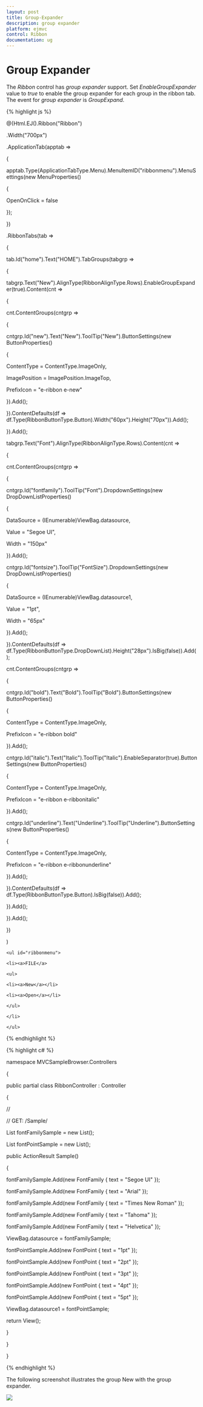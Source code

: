 ```yaml
---
layout: post
title: Group-Expander
description: group expander
platform: ejmvc
control: Ribbon
documentation: ug
---
```


# Group Expander

The _Ribbon_ control has _group expander_ support. Set _EnableGroupExpander_ value to _true_ to enable the group expander for each group in the ribbon tab. The event for _group expander_ is _GroupExpand_.

{% highlight js %}

@(Html.EJ().Ribbon("Ribbon")

.Width("700px")

.ApplicationTab(apptab =>

{

apptab.Type(ApplicationTabType.Menu).MenuItemID("ribbonmenu").MenuSettings(new MenuProperties()

{

OpenOnClick = false

});

})

.RibbonTabs(tab =>

{

tab.Id("home").Text("HOME").TabGroups(tabgrp =>

{

tabgrp.Text("New").AlignType(RibbonAlignType.Rows).EnableGroupExpander(true).Content(cnt =>

{

cnt.ContentGroups(cntgrp =>

{

cntgrp.Id("new").Text("New").ToolTip("New").ButtonSettings(new ButtonProperties()

{



ContentType = ContentType.ImageOnly,

ImagePosition = ImagePosition.ImageTop,

PrefixIcon = "e-ribbon e-new"

}).Add();

}).ContentDefaults(df => df.Type(RibbonButtonType.Button).Width("60px").Height("70px")).Add();

}).Add();

tabgrp.Text("Font").AlignType(RibbonAlignType.Rows).Content(cnt =>

{

cnt.ContentGroups(cntgrp =>

{

cntgrp.Id("fontfamily").ToolTip("Font").DropdownSettings(new DropDownListProperties()

{

DataSource = (IEnumerable<FontFamily>)ViewBag.datasource,

Value = "Segoe UI",

Width = "150px"

}).Add();

cntgrp.Id("fontsize").ToolTip("FontSize").DropdownSettings(new DropDownListProperties()

{

DataSource = (IEnumerable<FontPoint>)ViewBag.datasource1,

Value = "1pt",

Width = "65px"

}).Add();

}).ContentDefaults(df => df.Type(RibbonButtonType.DropDownList).Height("28px").IsBig(false)).Add();

cnt.ContentGroups(cntgrp =>

{

cntgrp.Id("bold").Text("Bold").ToolTip("Bold").ButtonSettings(new ButtonProperties()

{

ContentType = ContentType.ImageOnly,

PrefixIcon = "e-ribbon bold"

}).Add();

cntgrp.Id("italic").Text("Italic").ToolTip("Italic").EnableSeparator(true).ButtonSettings(new ButtonProperties()

{

ContentType = ContentType.ImageOnly,

PrefixIcon = "e-ribbon e-ribbonitalic"

}).Add();

cntgrp.Id("underline").Text("Underline").ToolTip("Underline").ButtonSettings(new ButtonProperties()

{

ContentType = ContentType.ImageOnly,

PrefixIcon = "e-ribbon e-ribbonunderline"

}).Add();

}).ContentDefaults(df => df.Type(RibbonButtonType.Button).IsBig(false)).Add();

}).Add();

}).Add();

})

)



	<ul id="ribbonmenu">
	
	<li><a>FILE</a>
	
	<ul>
	
	<li><a>New</a></li>
	
	<li><a>Open</a></li>
	
	</ul>
	
	</li>
	
	</ul>



<style type="text/css">

.e-ribbon .e-new:before {

content: "\e646";

font-size: 36px;

position: relative;

left: -12px;

top: -4px;

}



.e-ribbon .e-ribbonitalic:before {

content: "\e635";

}



.e-ribbon .bold:before {

content: "\e636";

}



.e-ribbon .e-ribbonunderline:before {

content: "\e634";

}

</style>

{% endhighlight %}

{% highlight c# %}

namespace MVCSampleBrowser.Controllers

{

public partial class RibbonController : Controller

{

//

// GET: /Sample/

List<FontFamily> fontFamilySample = new List<FontFamily>();

List<FontPoint> fontPointSample = new List<FontPoint>();

public ActionResult Sample()

{

fontFamilySample.Add(new FontFamily { text = "Segoe UI" });

fontFamilySample.Add(new FontFamily { text = "Arial" });

fontFamilySample.Add(new FontFamily { text = "Times New Roman" });

fontFamilySample.Add(new FontFamily { text = "Tahoma" });

fontFamilySample.Add(new FontFamily { text = "Helvetica" });

ViewBag.datasource = fontFamilySample;

fontPointSample.Add(new FontPoint { text = "1pt" });

fontPointSample.Add(new FontPoint { text = "2pt" });

fontPointSample.Add(new FontPoint { text = "3pt" });

fontPointSample.Add(new FontPoint { text = "4pt" });

fontPointSample.Add(new FontPoint { text = "5pt" });

ViewBag.datasource1 = fontPointSample;

return View();

}

}

}



{% endhighlight %}





The following screenshot illustrates the group New with the group expander.

![](Group-Expander_images/Group-Expander_img1.png)



